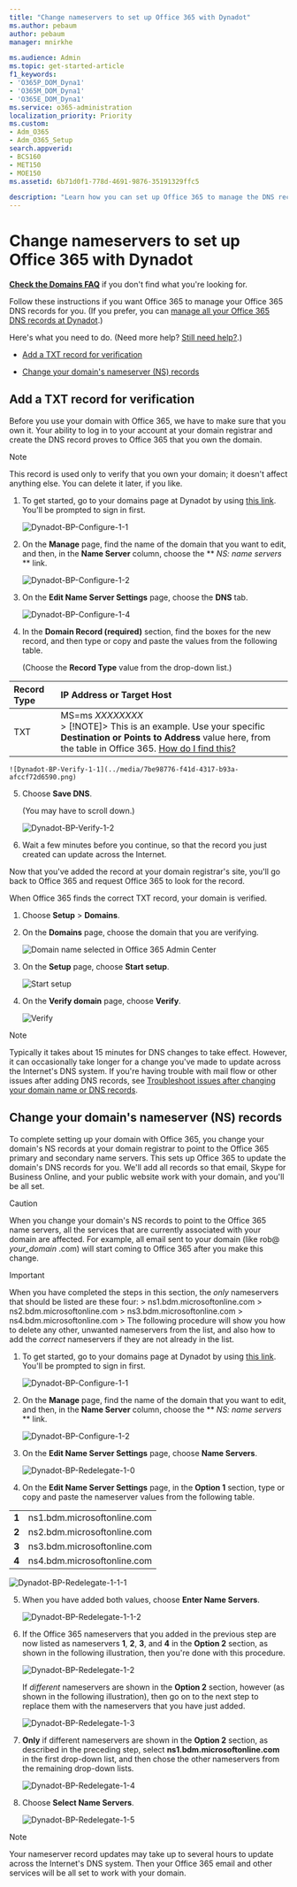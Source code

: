 ```yaml
---
title: "Change nameservers to set up Office 365 with Dynadot"
ms.author: pebaum
author: pebaum
manager: mnirkhe

ms.audience: Admin
ms.topic: get-started-article
f1_keywords:
- 'O365P_DOM_Dyna1'
- 'O365M_DOM_Dyna1'
- 'O365E_DOM_Dyna1'
ms.service: o365-administration
localization_priority: Priority
ms.custom:
- Adm_O365
- Adm_O365_Setup
search.appverid:
- BCS160
- MET150
- MOE150
ms.assetid: 6b71d0f1-778d-4691-9876-35191329ffc5

description: "Learn how you can set up Office 365 to manage the DNS records of your custom domain at Dynadot."
---
```


# Change nameservers to set up Office 365 with Dynadot

 **[Check the Domains FAQ](../setup/domains-faq.md)** if you don't find what you're looking for. 
  
Follow these instructions if you want Office 365 to manage your Office 365 DNS records for you. (If you prefer, you can [manage all your Office 365 DNS records at Dynadot](create-dns-records-at-dynadot.md).)
  
Here's what you need to do. (Need more help? [Still need help?](change-nameservers-at-dynadot.md#BKMK_NeedHelp).)
  
- [Add a TXT record for verification](change-nameservers-at-dynadot.md#BKMK_verify)
    
- [Change your domain's nameserver (NS) records](change-nameservers-at-dynadot.md#BKMK_nameservers)
    
## Add a TXT record for verification
<a name="BKMK_verify"> </a>

Before you use your domain with Office 365, we have to make sure that you own it. Your ability to log in to your account at your domain registrar and create the DNS record proves to Office 365 that you own the domain.
  
> [!NOTE]
> This record is used only to verify that you own your domain; it doesn't affect anything else. You can delete it later, if you like. 
  
1. To get started, go to your domains page at Dynadot by using [this link](https://www.dynadot.com/account/domain/name/server.mdl). You'll be prompted to sign in first.
    
    ![Dynadot-BP-Configure-1-1](../media/e5602931-f9f7-4466-b134-0d35e4b45150.png)
  
2. On the **Manage** page, find the name of the domain that you want to edit, and then, in the **Name Server** column, choose the ** *NS: name servers* ** link. 
    
    ![Dynadot-BP-Configure-1-2](../media/8de8f5c5-a71a-48ef-84c2-e16bf7422b13.png)
  
3. On the **Edit Name Server Settings** page, choose the **DNS** tab. 
    
    ![Dynadot-BP-Configure-1-4](../media/9f251ffa-569e-402c-ab97-1d5b24d88514.png)
  
4. In the **Domain Record (required)** section, find the boxes for the new record, and then type or copy and paste the values from the following table. 
    
    (Choose the **Record Type** value from the drop-down list.) 
    
|**Record Type**|**IP Address or Target Host**|
|:-----|:-----|
|TXT  <br/> |MS=ms *XXXXXXXX*  <br/> > [!NOTE]> This is an example. Use your specific **Destination or Points to Address** value here, from the table in Office 365.           [How do I find this?](../get-help-with-domains/information-for-dns-records.md)          |
   
    ![Dynadot-BP-Verify-1-1](../media/7be98776-f41d-4317-b93a-afccf72d6590.png)
  
5. Choose **Save DNS**.
    
    (You may have to scroll down.)
    
    ![Dynadot-BP-Verify-1-2](../media/13510279-3652-491d-be26-a3d527eeff2e.png)
  
6. Wait a few minutes before you continue, so that the record you just created can update across the Internet.
    
Now that you've added the record at your domain registrar's site, you'll go back to Office 365 and request Office 365 to look for the record.
  
When Office 365 finds the correct TXT record, your domain is verified.
  
1. Choose **Setup** \> **Domains**.
    
2. On the **Domains** page, choose the domain that you are verifying. 
    
    ![Domain name selected in Office 365 Admin Center](../media/c61204f1-a025-448b-a2a1-c4d7abee7a06.png)
  
3. On the **Setup** page, choose **Start setup**.
    
    ![Start setup](../media/5f6578af-ae32-49e8-b283-ec2d080420da.png)
  
4. On the **Verify domain** page, choose **Verify**.
    
    ![Verify](../media/c256ab1d-03f2-498e-bb63-19e4d49a6b97.png)
  
> [!NOTE]
>  Typically it takes about 15 minutes for DNS changes to take effect. However, it can occasionally take longer for a change you've made to update across the Internet's DNS system. If you're having trouble with mail flow or other issues after adding DNS records, see [Troubleshoot issues after changing your domain name or DNS records](../get-help-with-domains/find-and-fix-issues.md). 
  
## Change your domain's nameserver (NS) records
<a name="BKMK_nameservers"> </a>

To complete setting up your domain with Office 365, you change your domain's NS records at your domain registrar to point to the Office 365 primary and secondary name servers. This sets up Office 365 to update the domain's DNS records for you. We'll add all records so that email, Skype for Business Online, and your public website work with your domain, and you'll be all set.
  
> [!CAUTION]
> When you change your domain's NS records to point to the Office 365 name servers, all the services that are currently associated with your domain are affected. For example, all email sent to your domain (like rob@ *your_domain*  .com) will start coming to Office 365 after you make this change. 
  
> [!IMPORTANT]
>  When you have completed the steps in this section, the  *only*  nameservers that should be listed are these four: >  ns1.bdm.microsoftonline.com >  ns2.bdm.microsoftonline.com >  ns3.bdm.microsoftonline.com >  ns4.bdm.microsoftonline.com >  The following procedure will show you how to delete any other, unwanted nameservers from the list, and also how to add the  *correct*  nameservers if they are not already in the list. 
  
1. To get started, go to your domains page at Dynadot by using [this link](https://www.dynadot.com/account/domain/name/server.mdl). You'll be prompted to sign in first.
    
    ![Dynadot-BP-Configure-1-1](../media/e5602931-f9f7-4466-b134-0d35e4b45150.png)
  
2. On the **Manage** page, find the name of the domain that you want to edit, and then, in the **Name Server** column, choose the ** *NS: name servers* ** link. 
    
    ![Dynadot-BP-Configure-1-2](../media/8de8f5c5-a71a-48ef-84c2-e16bf7422b13.png)
  
3. On the **Edit Name Server Settings** page, choose **Name Servers**.
    
    ![Dynadot-BP-Redelegate-1-0](../media/153ea370-99bf-4989-acb8-fbf14e3ec0a7.png)
  
4. On the **Edit Name Server Settings** page, in the **Option 1** section, type or copy and paste the nameserver values from the following table. 
    
|||
|:-----|:-----|
|**1** <br/> |ns1.bdm.microsoftonline.com  <br/> |
|**2** <br/> |ns2.bdm.microsoftonline.com  <br/> |
|**3** <br/> |ns3.bdm.microsoftonline.com  <br/> |
|**4** <br/> |ns4.bdm.microsoftonline.com  <br/> |
   
   ![Dynadot-BP-Redelegate-1-1-1](../media/a33cbdbb-6ee0-4ed1-aed7-ddd20e2d2413.png)
  
5. When you have added both values, choose **Enter Name Servers**.
    
    ![Dynadot-BP-Redelegate-1-1-2](../media/4bf777d2-1008-4a31-8ecb-6c2b132c5ba2.png)
  
6. If the Office 365 nameservers that you added in the previous step are now listed as nameservers **1**, **2**, **3**, and **4** in the **Option 2** section, as shown in the following illustration, then you're done with this procedure. 
    
    ![Dynadot-BP-Redelegate-1-2](../media/1bfcbade-3d3d-445b-9b6e-d8e7ec0a9443.png)
  
    If  *different*  nameservers are shown in the **Option 2** section, however (as shown in the following illustration), then go on to the next step to replace them with the nameservers that you have just added. 
    
    ![Dynadot-BP-Redelegate-1-3](../media/c0aeee17-884f-4bf7-a470-cafcfeac3eec.png)
  
7. **Only** if different nameservers are shown in the **Option 2** section, as described in the preceding step, select **ns1.bdm.microsoftonline.com** in the first drop-down list, and then chose the other nameservers from the remaining drop-down lists. 
    
    ![Dynadot-BP-Redelegate-1-4](../media/4f65985a-5f2d-42b1-b020-b23cf24598e3.png)
  
8. Choose **Select Name Servers**.
    
    ![Dynadot-BP-Redelegate-1-5](../media/9729b5e4-671c-4e91-bf9e-5d769c2331dd.png)
  
> [!NOTE]
> Your nameserver record updates may take up to several hours to update across the Internet's DNS system. Then your Office 365 email and other services will be all set to work with your domain. 
